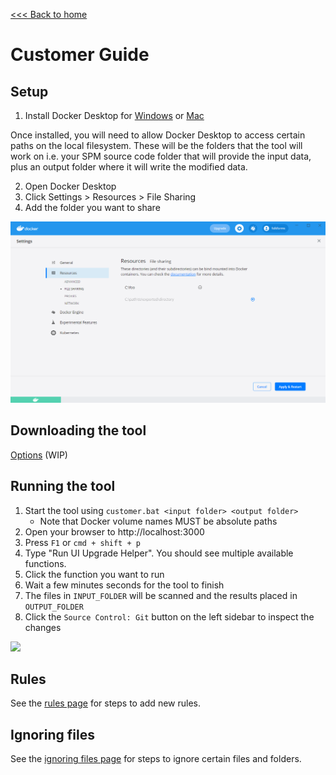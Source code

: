[<<< Back to home](../README.md)

# Customer Guide

## Setup

1. Install Docker Desktop for [Windows](https://docs.docker.com/docker-for-windows/install/) or [Mac](https://docs.docker.com/docker-for-mac/install/)

Once installed, you will need to allow Docker Desktop to access certain paths on the local filesystem. These will be the folders that the tool will work on i.e. your SPM source code folder that will provide the input data, plus an output folder where it will write the modified data.

2. Open Docker Desktop
3. Click Settings > Resources > File Sharing
4. Add the folder you want to share

![1. Open Docker Desktop, 2. Click the Settings button then Resources then File Sharing, 3. Add the folder you want to share with the Docker container](images/docker-volume-sharing.png "Docker volume sharing screenshot")

## Downloading the tool

[Options](temp_options.md) (WIP)

## Running the tool

1. Start the tool using `customer.bat <input folder> <output folder>`
    - Note that Docker volume names MUST be absolute paths
2. Open your browser to http://localhost:3000
3. Press `F1` or `cmd + shift + p`
4. Type "Run UI Upgrade Helper". You should see multiple available functions.
5. Click the function you want to run
6. Wait a few minutes seconds for the tool to finish
7. The files in `INPUT_FOLDER` will be scanned and the results placed in `OUTPUT_FOLDER`
8. Click the `Source Control: Git` button on the left sidebar to inspect the changes

<img style="text-align:center" src="images/upgrade-helper.gif" width="500">

## Rules

See the [rules page](customer/customer_rules.md) for steps to add new rules.

## Ignoring files

See the [ignoring files page](customer/customer_ignores.md) for steps to ignore certain files and folders.
